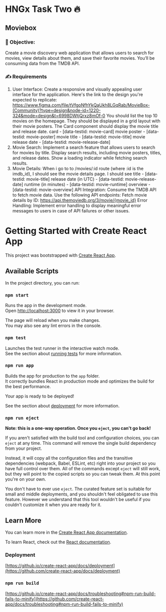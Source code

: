 # HNGx Task Two 🔥

## Moviebox

### 🎯 Objective:
Create a movie discovery web application that allows users to search for movies, view details about them, and save their favorite movies. You’ll be consuming data from the TMDB API.

### ✍ Requirements
1. User Interface:
Create a responsive and visually appealing user interface for the application. Here's the link to the design you're expected to replicate: https://www.figma.com/file/tVfgoNfhYkQaUkh8LGqRab/MovieBox-(Community)?type=design&node-id=1220-324&mode=design&t=6998DWtjQrxz8mOf-0
You should list the top 10 movies on the homepage.
They should be displayed in a grid layout with their movie posters.
The Card component should display the movie title and release date.
card - [data-testid: movie-card]
movie poster - [data-testid: movie-poster]
movie title - [data-testid: movie-title]
movie release date - [data-testid: movie-release-date]
2. Movie Search:
Implement a search feature that allows users to search for movies by title.
Display search results, including movie posters, titles, and release dates.
Show a loading indicator while fetching search results.
3. Movie Details:
When i go to to /movies/:id route (where :id is the imdb_id), I should see the movie details page.
I should see
title - [data-testid: movie-title]
release date (in UTC) - [data-testid: movie-release-date]
runtime (in minutes) - [data-testid: movie-runtime]
overview - [data-testid: movie-overview]
API Integration:
Consume the TMDB API to fetch movie data.
Use the following API endpoints:
Fetch movie details by ID: https://api.themoviedb.org/3/movie/{movie_id}
Error Handling:
Implement error handling to display meaningful error messages to users in case of API failures or other issues.


# Getting Started with Create React App

This project was bootstrapped with [Create React App](https://github.com/create-react-app).

## Available Scripts

In the project directory, you can run:

### `npm start`

Runs the app in the development mode.\
Open [http://localhost:3000](http://localhost:3000) to view it in your browser.

The page will reload when you make changes.\
You may also see any lint errors in the console.

### `npm test`

Launches the test runner in the interactive watch mode.\
See the section about [running tests](https://github.com/create-react-app/docs/running-tests) for more information.

### `npm run app`

Builds the app for production to the `app` folder.\
It correctly bundles React in production mode and optimizes the build for the best performance.


Your app is ready to be deployed!

See the section about [deployment](https://github.com/create-react-app/docs/deployment) for more information.

### `npm run eject`

**Note: this is a one-way operation. Once you `eject`, you can't go back!**

If you aren't satisfied with the build tool and configuration choices, you can `eject` at any time. This command will remove the single build dependency from your project.

Instead, it will copy all the configuration files and the transitive dependencies (webpack, Babel, ESLint, etc) right into your project so you have full control over them. All of the commands except `eject` will still work, but they will point to the copied scripts so you can tweak them. At this point you're on your own.

You don't have to ever use `eject`. The curated feature set is suitable for small and middle deployments, and you shouldn't feel obligated to use this feature. However we understand that this tool wouldn't be useful if you couldn't customize it when you are ready for it.

## Learn More

You can learn more in the [Create React App documentation](https:/github.com/create-react-app/docs/getting-started).

To learn React, check out the [React documentation](https://reactjs.org/).


### Deployment

 [https://github.io/create-react-app/docs/deployment](https://github.com/create-react-app/docs/deployment)

### `npm run build` 

 [https://github.io/create-react-app/docs/troubleshooting#npm-run-build-fails-to-minify](https://github.com/create-react-app/docs/troubleshooting#npm-run-build-fails-to-minify)

